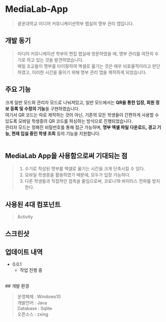 # MediaLab-App
> 광운대학교 미디어 커뮤니케이션학부 랩실의 명부 관리 앱입니다.<br>


## 개발 동기
> 미디어 커뮤니케이션 학부의 편집 랩실에 방문하였을 때, 명부 관리를 여전히 수기로 하고 있는 것을 발견하였습니다.<br>
> 매일 조교들이 명부를 타이핑하여 엑셀로 옮기는 것은 매우 비효율적이라고 판단하였고, 이러한 시간을 줄이기 위해 명부 관리 앱을 제작하게 되었습니다.<br>


## 주요 기능
크게 일반 모드와 관리자 모드로 나눠져있고, 일반 모드에서는 **QR을 통한 입장, 회원 정보 등록 및 수정의 기능**을 구현하였습니다.<br>
여기서 QR 코드는 따로 제작하는 것이 아닌, 기존의 모든 학생들이 간편하게 사용할 수 있도록 모바일 학생증의 QR 코드를 파싱하는 방식으로 진행되었습니다.<br>
관리자 모드는 정해진 비밀번호를 통해 접근 가능하며, **명부 엑셀 파일 다운로드, 경고 기능, 현재 입실 중인 학생 조회** 등의 기능을 지원합니다.<br><br>


## MediaLab App을 사용함으로써 기대되는 점

> 1. 수기로 작성된 명부를 엑셀로 옮기는 시간을 크게 단축시킬 수 있다.<br>
> 2. 모바일 학생증을 활용하였기 때문에, 모두가 입장 가능하다.<br>
> 3. 다른 학생들과 직접적인 접촉을 줄임으로써, 코로나19 바이러스 전파를 방지한다.<br>


## 사용된 4대 컴포넌트

> Activity


## 스크린샷


## 업데이트 내역

* 0.0.1
    * 작업 진행 중

<br>
## 개발 환경

> 운영체제 : Windows10<br>
> 개발언어 : Java<br>
> Database : Sqlite<br>
> 오픈소스 : zxing
